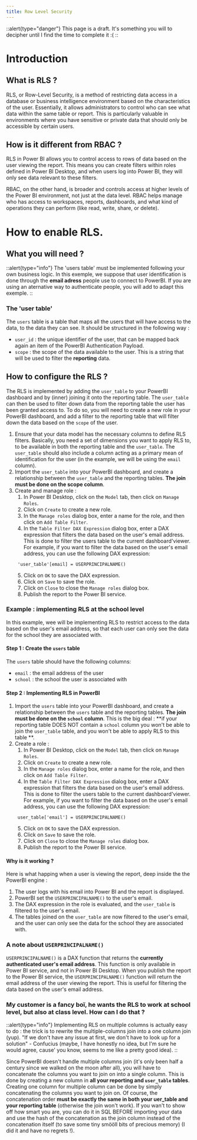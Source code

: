 ```yaml
---
title: Row Level Security
---
```


::alert{type="danger"}
This page is a draft. It's something you will to decipher until I find the time to complete it :(
::

# Introduction

## What is RLS ?
RLS, or Row-Level Security, is a method of restricting data access in a database or business intelligence environment based on the characteristics of the user. Essentially, it allows administrators to control who can see what data within the same table or report. This is particularly valuable in environments where you have sensitive or private data that should only be accessible by certain users.

## How is it different from RBAC ? 

RLS in Power BI allows you to control access to rows of data based on the user viewing the report. This means you can create filters within roles defined in Power BI Desktop, and when users log into Power BI, they will only see data relevant to these filters.

RBAC, on the other hand, is broader and controls access at higher levels of the Power BI environment, not just at the data level. RBAC helps manage who has access to workspaces, reports, dashboards, and what kind of operations they can perform (like read, write, share, or delete). 

# How to enable RLS.

## What you will need ? 
::alert{type="info"}
The 'users table' must be implemented following your own business logic. In this exemple, we suppose that user identification is done through the **email adress** people use to connect to PowerBI. If you are using an aternative way to authenticate people, you will add to adapt this exemple.
::

### The 'user table'
The `users` table is a table that maps all the users that will have access to the data, to the data they can see. It should be structured in the following way :
- `user_id` : the unique identifier of the user, that can be mapped back again an item of the PowerBI Authentication Payload.
- `scope` : the scope of the data available to the user. This is a string that will be used to filter the **reporting** data.

## How to configure the RLS ?
The RLS is implemented by adding the `user_table` to your PowerBI dashboard and by (inner) joining it onto the reporting table. The `user_table` can then be used to filter down data from the reporting table the user has been granted access to.
To do so, you will need to create a new role in your PowerBI dashboard, and add a filter to the reporting table that will filter down the data based on the `scope` of the user.

1. Ensure that your data model has the necessary columns to define RLS filters. Basically, you need a set of dimensions you want to apply RLS to, to be available in both the reporting table and the `user_table`. The `user_table` should also include a column acting as a primary mean of identification for the user (in the example, we will be using the `email` column). 
2. Import the `user_table` into your PowerBI dashboard, and create a relationship between the `user_table` and the reporting tables. **The join must be done on the scope column**.
3. Create and manage role : 
   1. In Power BI Desktop, click on the `Model` tab, then click on `Manage Roles`.
   2. Click on `Create` to create a new role.
   3. In the `Manage roles` dialog box, enter a name for the role, and then click on `Add Table Filter`.
   4. In the `Table Filter DAX Expression` dialog box, enter a DAX expression that filters the data based on the user's email address. This is done to filter the users table to the current dashboard'viewer. For example, if you want to filter the data based on the user's email address, you can use the following DAX expression:
   ```dax
    'user_table'[email] = USERPRINCIPALNAME()
    ```
    5. Click on `OK` to save the DAX expression.
    6. Click on `Save` to save the role.
    7. Click on `Close` to close the `Manage roles` dialog box.
    8. Publish the report to the Power BI service.

### Example : implementing RLS at the school level
In this example, wee will be implementing RLS to restrict access to the data based on the user's email address, so that each user can only see the data for the school they are associated with.

#### Step 1 : Create the `users` table
The `users` table should have the following columns:
- `email` : the email address of the user
- `school` : the school the user is associated with

#### Step 2 : Implementing RLS in PowerBI 
1. Import the `users` table into your PowerBI dashboard, and create a relationship between the `users` table and the reporting tables. **The join must be done on the `school` column**. This is the big deal : **if your reporting table DOES NOT contain a `school` column you won't be able to join the `user_table` table, and you won't be able to apply RLS to this table **.
2. Create a role :
   1. In Power BI Desktop, click on the `Model` tab, then click on `Manage Roles`.
   2. Click on `Create` to create a new role.
   3. In the `Manage roles` dialog box, enter a name for the role, and then click on `Add Table Filter`.
   4. In the `Table Filter DAX Expression` dialog box, enter a DAX expression that filters the data based on the user's email address. This is done to filter the users table to the current dashboard'viewer. For example, if you want to filter the data based on the user's email address, you can use the following DAX expression:
   ```dax
    user_table['email'] = USERPRINCIPALNAME()
    ```
    5. Click on `OK` to save the DAX expression.
    6. Click on `Save` to save the role.
    7. Click on `Close` to close the `Manage roles` dialog box.
    8. Publish the report to the Power BI service.

#### Why is it working ?

Here is what happing when a user is viewing the report, deep inside the the PowerBI engine :
1. The user logs with his email into Power BI and the report is displayed.
2. PowerBI set the `USERPRINCIPALNAME()` to the user's email.
3. The DAX expression in the role is evaluated, and the `user_table` is filtered to the user's email.
4. The tables joined on the `user_table` are now filtered to the user's email, and the user can only see the data for the school they are associated with.

### A note about `USERPRINCIPALNAME()`
`USERPRINCIPALNAME()` is a DAX function that returns the **currently authenticated user's email address**. This function is only available in Power BI service, and not in Power BI Desktop. When you publish the report to the Power BI service, the `USERPRINCIPALNAME()` function will return the email address of the user viewing the report. This is useful for filtering the data based on the user's email address.

### My customer is a fancy boï, he wants the RLS to work at school level, but also at class level. How can I do that ?

::alert{type="info"}
Implementing RLS on multiple columns is actually easy to do : the trick is to rewrite the multiple-columns join into a one column join (yup). "If we don't have any issue at first, we don't have to look up for a solution" - Confucius (maybe, I have honestly no idea, but I'm sure he would agree, cause' you know, seems to me like a pretty good idea).
::


Since PowerBI doesn't handle multiple columns join (it's only been half a century since we walked on the moon after all), you will have to concatenate the columns you want to join on into a single column. This is done by creating a new column in **all your reporting and `user_table` tables**. Creating one column for multiple column can be done by simply concatenating the columns you want to join on. Of course, the concatenation order **must be exactly the same in both your uer_table and your reporting table** (otherwise the join won't work). If you wan't to show off how smart you are, you can do it in SQL BEFORE importing your data and use the hash of the concatenation as the join column instead of the concatenation itself (to save some tiny smööll bits of precious memory) (I did it and have no regrets !).